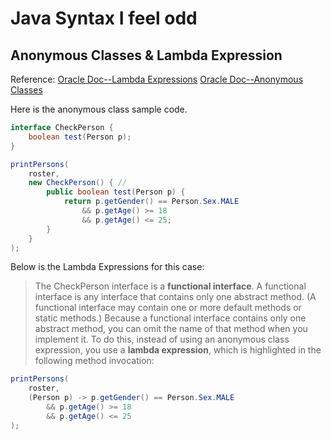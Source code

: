 
# Java Syntax I feel odd

## Anonymous Classes & Lambda Expression

Reference:
[Oracle Doc--Lambda Expressions](https://docs.oracle.com/javase/tutorial/java/javaOO/lambdaexpressions.html#approach5)
[Oracle Doc--Anonymous Classes](https://docs.oracle.com/javase/tutorial/java/javaOO/anonymousclasses.html)

Here is the anonymous class sample code.

``` Java
interface CheckPerson {
    boolean test(Person p);
}

printPersons(
    roster,
    new CheckPerson() { //
        public boolean test(Person p) {
            return p.getGender() == Person.Sex.MALE
                && p.getAge() >= 18
                && p.getAge() <= 25;
        }
    }
);
```

Below is the Lambda Expressions for this case:

> The CheckPerson interface is a **functional interface**. A functional interface is any interface that contains only one abstract method. (A functional interface may contain one or more default methods or static methods.) Because a functional interface contains only one abstract method, you can omit the name of that method when you implement it. To do this, instead of using an anonymous class expression, you use a **lambda expression**, which is highlighted in the following method invocation:


``` Java
printPersons(
    roster,
    (Person p) -> p.getGender() == Person.Sex.MALE
        && p.getAge() >= 18
        && p.getAge() <= 25
);
```
